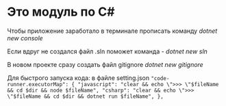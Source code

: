 # Это модуль по С#

Чтобы приложение заработало в терминале прописать команду *dotnet new console*

Если вдруг не создался файл .sln поможет команда  - *dotnet new sln*

В новом проекте сразу создать файл gitignore *dotnet new gitignore*

Для быстрого запуска кода:
  в файле setting.json
  `"code-runner.executorMap": {
    "javascript": "clear && echo \">>> \"$fileName && cd $dir && node $fileName",
    "csharp": "clear && echo \">>> \"$fileName && cd $dir && dotnet run $fileName",
  },`